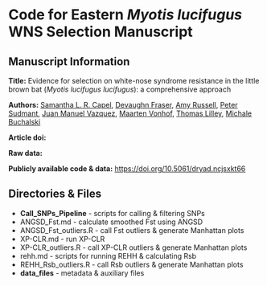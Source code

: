 # Code for Eastern *Myotis lucifugus* WNS Selection Manuscript
## Manuscript Information
**Title:** Evidence for selection on white-nose syndrome resistance in the little brown bat (*Myotis lucifugus lucifugus*): a comprehensive approach

**Authors:** [Samantha L. R. Capel](https://orcid.org/0000-0001-5014-5919), [Devaughn Fraser](https://orcid.org/0000-0002-4838-7107), [Amy Russell](https://orcid.org/0000-0002-2936-1112), [Peter Sudmant](https://orcid.org/0000-0002-9573-8248), [Juan Manuel Vazquez](https://orcid.org/0000-0001-8341-2390), [Maarten Vonhof](https://orcid.org/0000-0001-6747-0523), [Thomas Lilley](https://orcid.org/0000-0001-5864-4958), [Michale Buchalski](https://orcid.org/0000-0002-5917-3577)

**Article doi:**

**Raw data:**

**Publicly available code & data:** https://doi.org/10.5061/dryad.ncjsxkt66


## Directories & Files
- **Call_SNPs_Pipeline** - scripts for calling & filtering SNPs
- ANGSD_Fst.md - calculate smoothed Fst using ANGSD
- ANGSD_Fst_outliers.R - call Fst outliers & generate Manhattan plots
- XP-CLR.md - run XP-CLR
- XP-CLR_outliers.R - call XP-CLR outliers & generate Manhattan plots
- rehh.md - scripts for running REHH & calculating Rsb
- REHH_Rsb_outliers.R - call Rsb outliers & generate Manhattan plots
- **data_files** - metadata & auxiliary files

